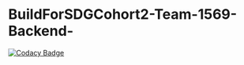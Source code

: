 # BuildForSDGCohort2-Team-1569-Backend-

[![Codacy Badge](https://api.codacy.com/project/badge/Grade/09111d24c1b84861b4c610ddd43201f8)](https://app.codacy.com/gh/BuildForSDGCohort2/BuildForSDGCohort2-Team-1569-Backend-?utm_source=github.com&utm_medium=referral&utm_content=BuildForSDGCohort2/BuildForSDGCohort2-Team-1569-Backend-&utm_campaign=Badge_Grade_Settings)